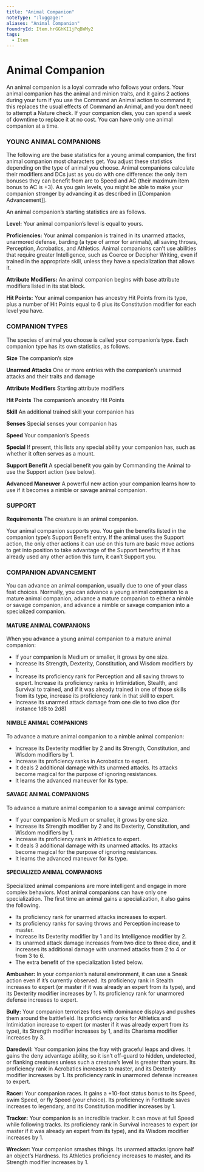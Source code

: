 ```yaml
---
title: "Animal Companion"
noteType: ":luggage:"
aliases: "Animal Companion"
foundryId: Item.hrGGhKI1jPqBWMy2
tags:
  - Item
---
```


# Animal Companion

An animal companion is a loyal comrade who follows your orders. Your animal companion has the animal and minion traits, and it gains 2 actions during your turn if you use the Command an Animal action to command it; this replaces the usual effects of Command an Animal, and you don’t need to attempt a Nature check. If your companion dies, you can spend a week of downtime to replace it at no cost. You can have only one animal companion at a time.

### YOUNG ANIMAL COMPANIONS

The following are the base statistics for a young animal companion, the first animal companion most characters get. You adjust these statistics depending on the type of animal you choose. Animal companions calculate their modifiers and DCs just as you do with one difference: the only item bonuses they can benefit from are to Speed and AC (their maximum item bonus to AC is +3). As you gain levels, you might be able to make your companion stronger by advancing it as described in [[Companion Advancement]].

An animal companion’s starting statistics are as follows.

**Level:** Your animal companion’s level is equal to yours.

**Proficiencies:** Your animal companion is trained in its unarmed attacks, unarmored defense, barding (a type of armor for animals), all saving throws, Perception, Acrobatics, and Athletics. Animal companions can’t use abilities that require greater Intelligence, such as Coerce or Decipher Writing, even if trained in the appropriate skill, unless they have a specialization that allows it.

**Attribute Modifiers:** An animal companion begins with base attribute modifiers listed in its stat block.

**Hit Points:** Your animal companion has ancestry Hit Points from its type, plus a number of Hit Points equal to 6 plus its Constitution modifier for each level you have.

### COMPANION TYPES

The species of animal you choose is called your companion’s type. Each companion type has its own statistics, as follows.

**Size** The companion’s size

**Unarmed Attacks** One or more entries with the companion’s unarmed attacks and their traits and damage

**Attribute Modifiers** Starting attribute modifiers

**Hit Points** The companion’s ancestry Hit Points

**Skill** An additional trained skill your companion has

**Senses** Special senses your companion has

**Speed** Your companion’s Speeds

**Special** If present, this lists any special ability your companion has, such as whether it often serves as a mount.

**Support Benefit** A special benefit you gain by Commanding the Animal to use the Support action (see below).

**Advanced Maneuver** A powerful new action your companion learns how to use if it becomes a nimble or savage animal companion.

### SUPPORT 

**Requirements** The creature is an animal companion.

Your animal companion supports you. You gain the benefits listed in the companion type’s Support Benefit entry. If the animal uses the Support action, the only other actions it can use on this turn are basic move actions to get into position to take advantage of the Support benefits; if it has already used any other action this turn, it can’t Support you.

### COMPANION ADVANCEMENT

You can advance an animal companion, usually due to one of your class feat choices. Normally, you can advance a young animal companion to a mature animal companion, advance a mature companion to either a nimble or savage companion, and advance a nimble or savage companion into a specialized companion.

#### MATURE ANIMAL COMPANIONS

When you advance a young animal companion to a mature animal companion:

- If your companion is Medium or smaller, it grows by one size.
- Increase its Strength, Dexterity, Constitution, and Wisdom modifiers by 1.
- Increase its proficiency rank for Perception and all saving throws to expert. Increase its proficiency ranks in Intimidation, Stealth, and Survival to trained, and if it was already trained in one of those skills from its type, increase its proficiency rank in that skill to expert.
- Increase its unarmed attack damage from one die to two dice (for instance 1d8 to 2d8)

#### NIMBLE ANIMAL COMPANIONS

To advance a mature animal companion to a nimble animal companion:

- Increase its Dexterity modifier by 2 and its Strength, Constitution, and Wisdom modifiers by 1.
- Increase its proficiency ranks in Acrobatics to expert.
- It deals 2 additional damage with its unarmed attacks. Its attacks become magical for the purpose of ignoring resistances.
- It learns the advanced maneuver for its type.

#### SAVAGE ANIMAL COMPANIONS

To advance a mature animal companion to a savage animal companion:

- If your companion is Medium or smaller, it grows by one size.
- Increase its Strength modifier by 2 and its Dexterity, Constitution, and Wisdom modifiers by 1.
- Increase its proficiency rank in Athletics to expert.
- It deals 3 additional damage with its unarmed attacks. Its attacks become magical for the purpose of ignoring resistances.
- It learns the advanced maneuver for its type.

#### SPECIALIZED ANIMAL COMPANIONS

Specialized animal companions are more intelligent and engage in more complex behaviors. Most animal companions can have only one specialization. The first time an animal gains a specialization, it also gains the following.

- Its proficiency rank for unarmed attacks increases to expert.
- Its proficiency ranks for saving throws and Perception increase to master.
- Increase its Dexterity modifier by 1 and its Intelligence modifier by 2.
- Its unarmed attack damage increases from two dice to three dice, and it increases its additional damage with unarmed attacks from 2 to 4 or from 3 to 6.
- The extra benefit of the specialization listed below.

**Ambusher:** In your companion’s natural environment, it can use a Sneak action even if it’s currently observed. Its proficiency rank in Stealth increases to expert (or master if it was already an expert from its type), and its Dexterity modifier increases by 1. Its proficiency rank for unarmored defense increases to expert.

**Bully:** Your companion terrorizes foes with dominance displays and pushes them around the battlefield. Its proficiency ranks for Athletics and Intimidation increase to expert (or master if it was already expert from its type), its Strength modifier increases by 1, and its Charisma modifier increases by 3.

**Daredevil:** Your companion joins the fray with graceful leaps and dives. It gains the deny advantage ability, so it isn’t off-guard to hidden, undetected, or flanking creatures unless such a creature’s level is greater than yours. Its proficiency rank in Acrobatics increases to master, and its Dexterity modifier increases by 1. Its proficiency rank in unarmored defense increases to expert.

**Racer:** Your companion races. It gains a +10-foot status bonus to its Speed, swim Speed, or fly Speed (your choice). Its proficiency in Fortitude saves increases to legendary, and its Constitution modifier increases by 1.

**Tracker:** Your companion is an incredible tracker. It can move at full Speed while following tracks. Its proficiency rank in Survival increases to expert (or master if it was already an expert from its type), and its Wisdom modifier increases by 1.

**Wrecker:** Your companion smashes things. Its unarmed attacks ignore half an object’s Hardness. Its Athletics proficiency increases to master, and its Strength modifier increases by 1.
